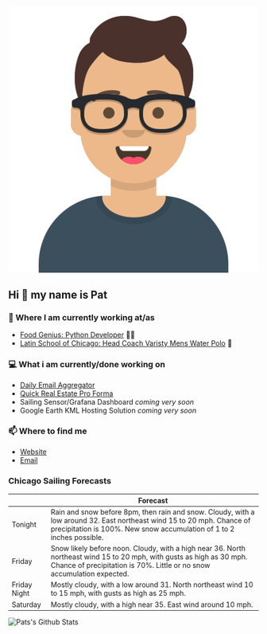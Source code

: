 [![Social banner for p-j-falconer](https://raw.githubusercontent.com/P-J-FALCONER/P-J-FALCONER/master/assets/avataaars.svg)](https://patfalconer.com/)
## Hi :wave: my name is Pat

### 💼 Where I am currently working at/as
- [Food Genius: Python Developer](https://getfoodgenius.com/) 🍔🐍
- [Latin School of Chicago: Head Coach Varisty Mens Water Polo](https://www.latinschool.org/) 🤽


### 💻 What i am currently/done working on
 - [Daily Email Aggregator](https://github.com/P-J-FALCONER/dott_daily_mail)
 - [Quick Real Estate Pro Forma](https://github.com/P-J-FALCONER/henry)
 - Sailing Sensor/Grafana Dashboard *coming very soon*
 - Google Earth KML Hosting Solution *coming very soon*

### 📫 Where to find me
 - [Website](https://patfalconer.com/)
 - [Email](mailto:patrick.j.falconer@gmail.com)


### Chicago Sailing Forecasts
|   | Forecast  |
|---|---|
| Tonight | Rain and snow before 8pm, then rain and snow. Cloudy, with a low around 32. East northeast wind 15 to 20 mph. Chance of precipitation is 100%. New snow accumulation of 1 to 2 inches possible. |
| Friday | Snow likely before noon. Cloudy, with a high near 36. North northeast wind 15 to 20 mph, with gusts as high as 30 mph. Chance of precipitation is 70%. Little or no snow accumulation expected. |
| Friday Night | Mostly cloudy, with a low around 31. North northeast wind 10 to 15 mph, with gusts as high as 25 mph. |
| Saturday | Mostly cloudy, with a high near 35. East wind around 10 mph. |

![Pats's Github Stats](https://github-readme-stats.vercel.app/api?username=p-j-falconer&show_icons=true&theme=radical)
